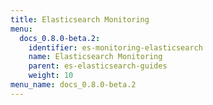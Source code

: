 ```yaml
---
title: Elasticsearch Monitoring
menu:
  docs_0.8.0-beta.2:
    identifier: es-monitoring-elasticsearch
    name: Elasticsearch Monitoring
    parent: es-elasticsearch-guides
    weight: 10
menu_name: docs_0.8.0-beta.2
---
```

